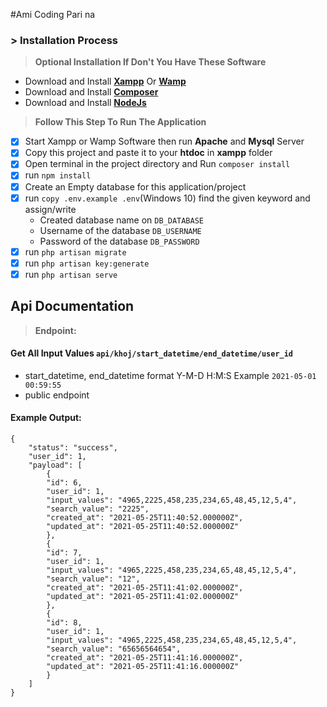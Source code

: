 #Ami Coding Pari na
### > Installation Process


> **Optional Installation If Don't You Have These Software**
- Download and Install **[Xampp](https://www.apachefriends.org/xampp-files/7.3.28/xampp-windows-x64-7.3.28-1-VC15-installer.exe)** Or **[Wamp](https://www.wampserver.com/en/)**
- Download and Install **[Composer](https://getcomposer.org/Composer-Setup.exe)**
- Download and Install **[NodeJs](https://nodejs.org/dist/v14.17.0/node-v14.17.0-x64.msi)**


> **Follow This Step To Run The Application**
- [x] Start Xampp or Wamp Software then run **Apache** and **Mysql** Server
- [x] Copy this project and paste it to your **htdoc** in **xampp** folder
- [x] Open terminal in the project directory and Run `composer install`
- [x] run `npm install`
- [x] Create an Empty database for this application/project
- [x] run `copy .env.example .env`(Windows 10) find the given keyword and assign/write
    - Created database name on `DB_DATABASE`
    - Username of the database `DB_USERNAME`
    - Password of the database `DB_PASSWORD`
- [x] run `php artisan migrate`
- [x] run `php artisan key:generate`
- [x] run `php artisan serve`

 ## Api Documentation
 > **Endpoint:**

 ####  Get All Input Values `api/khoj/start_datetime/end_datetime/user_id`
 - start_datetime, end_datetime format Y-M-D H:M:S Example `2021-05-01 00:59:55`
 - public endpoint
 

#### Example Output:
```
{
    "status": "success",
    "user_id": 1,
    "payload": [
        {
        "id": 6,
        "user_id": 1,
        "input_values": "4965,2225,458,235,234,65,48,45,12,5,4",
        "search_value": "2225",
        "created_at": "2021-05-25T11:40:52.000000Z",
        "updated_at": "2021-05-25T11:40:52.000000Z"
        },
        {
        "id": 7,
        "user_id": 1,
        "input_values": "4965,2225,458,235,234,65,48,45,12,5,4",
        "search_value": "12",
        "created_at": "2021-05-25T11:41:02.000000Z",
        "updated_at": "2021-05-25T11:41:02.000000Z"
        },
        {
        "id": 8,
        "user_id": 1,
        "input_values": "4965,2225,458,235,234,65,48,45,12,5,4",
        "search_value": "65656564654",
        "created_at": "2021-05-25T11:41:16.000000Z",
        "updated_at": "2021-05-25T11:41:16.000000Z"
        }
    ]
}
```
